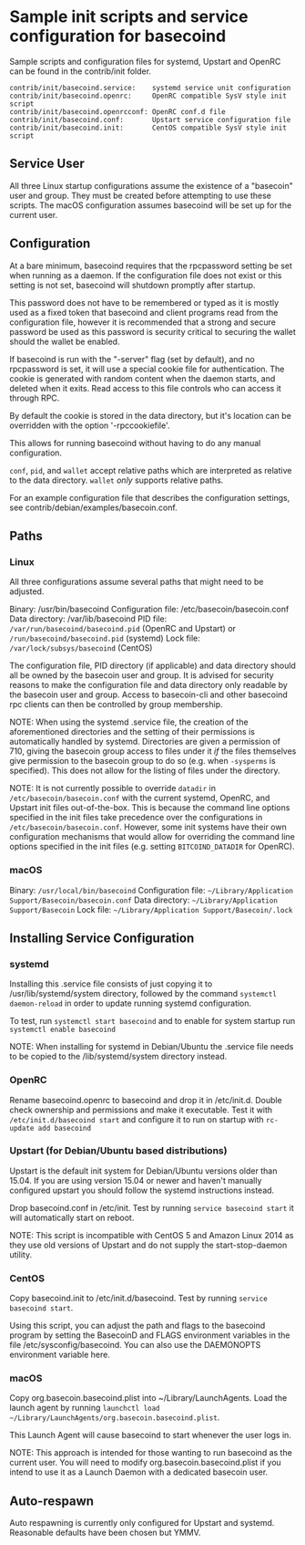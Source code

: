 Sample init scripts and service configuration for basecoind
==========================================================

Sample scripts and configuration files for systemd, Upstart and OpenRC
can be found in the contrib/init folder.

    contrib/init/basecoind.service:    systemd service unit configuration
    contrib/init/basecoind.openrc:     OpenRC compatible SysV style init script
    contrib/init/basecoind.openrcconf: OpenRC conf.d file
    contrib/init/basecoind.conf:       Upstart service configuration file
    contrib/init/basecoind.init:       CentOS compatible SysV style init script

Service User
---------------------------------

All three Linux startup configurations assume the existence of a "basecoin" user
and group.  They must be created before attempting to use these scripts.
The macOS configuration assumes basecoind will be set up for the current user.

Configuration
---------------------------------

At a bare minimum, basecoind requires that the rpcpassword setting be set
when running as a daemon.  If the configuration file does not exist or this
setting is not set, basecoind will shutdown promptly after startup.

This password does not have to be remembered or typed as it is mostly used
as a fixed token that basecoind and client programs read from the configuration
file, however it is recommended that a strong and secure password be used
as this password is security critical to securing the wallet should the
wallet be enabled.

If basecoind is run with the "-server" flag (set by default), and no rpcpassword is set,
it will use a special cookie file for authentication. The cookie is generated with random
content when the daemon starts, and deleted when it exits. Read access to this file
controls who can access it through RPC.

By default the cookie is stored in the data directory, but it's location can be overridden
with the option '-rpccookiefile'.

This allows for running basecoind without having to do any manual configuration.

`conf`, `pid`, and `wallet` accept relative paths which are interpreted as
relative to the data directory. `wallet` *only* supports relative paths.

For an example configuration file that describes the configuration settings,
see contrib/debian/examples/basecoin.conf.

Paths
---------------------------------

### Linux

All three configurations assume several paths that might need to be adjusted.

Binary:              /usr/bin/basecoind
Configuration file:  /etc/basecoin/basecoin.conf
Data directory:      /var/lib/basecoind
PID file:            `/var/run/basecoind/basecoind.pid` (OpenRC and Upstart) or `/run/basecoind/basecoind.pid` (systemd)
Lock file:           `/var/lock/subsys/basecoind` (CentOS)

The configuration file, PID directory (if applicable) and data directory
should all be owned by the basecoin user and group.  It is advised for security
reasons to make the configuration file and data directory only readable by the
basecoin user and group.  Access to basecoin-cli and other basecoind rpc clients
can then be controlled by group membership.

NOTE: When using the systemd .service file, the creation of the aforementioned
directories and the setting of their permissions is automatically handled by
systemd. Directories are given a permission of 710, giving the basecoin group
access to files under it _if_ the files themselves give permission to the
basecoin group to do so (e.g. when `-sysperms` is specified). This does not allow
for the listing of files under the directory.

NOTE: It is not currently possible to override `datadir` in
`/etc/basecoin/basecoin.conf` with the current systemd, OpenRC, and Upstart init
files out-of-the-box. This is because the command line options specified in the
init files take precedence over the configurations in
`/etc/basecoin/basecoin.conf`. However, some init systems have their own
configuration mechanisms that would allow for overriding the command line
options specified in the init files (e.g. setting `BITCOIND_DATADIR` for
OpenRC).

### macOS

Binary:              `/usr/local/bin/basecoind`
Configuration file:  `~/Library/Application Support/Basecoin/basecoin.conf`
Data directory:      `~/Library/Application Support/Basecoin`
Lock file:           `~/Library/Application Support/Basecoin/.lock`

Installing Service Configuration
-----------------------------------

### systemd

Installing this .service file consists of just copying it to
/usr/lib/systemd/system directory, followed by the command
`systemctl daemon-reload` in order to update running systemd configuration.

To test, run `systemctl start basecoind` and to enable for system startup run
`systemctl enable basecoind`

NOTE: When installing for systemd in Debian/Ubuntu the .service file needs to be copied to the /lib/systemd/system directory instead.

### OpenRC

Rename basecoind.openrc to basecoind and drop it in /etc/init.d.  Double
check ownership and permissions and make it executable.  Test it with
`/etc/init.d/basecoind start` and configure it to run on startup with
`rc-update add basecoind`

### Upstart (for Debian/Ubuntu based distributions)

Upstart is the default init system for Debian/Ubuntu versions older than 15.04. If you are using version 15.04 or newer and haven't manually configured upstart you should follow the systemd instructions instead.

Drop basecoind.conf in /etc/init.  Test by running `service basecoind start`
it will automatically start on reboot.

NOTE: This script is incompatible with CentOS 5 and Amazon Linux 2014 as they
use old versions of Upstart and do not supply the start-stop-daemon utility.

### CentOS

Copy basecoind.init to /etc/init.d/basecoind. Test by running `service basecoind start`.

Using this script, you can adjust the path and flags to the basecoind program by
setting the BasecoinD and FLAGS environment variables in the file
/etc/sysconfig/basecoind. You can also use the DAEMONOPTS environment variable here.

### macOS

Copy org.basecoin.basecoind.plist into ~/Library/LaunchAgents. Load the launch agent by
running `launchctl load ~/Library/LaunchAgents/org.basecoin.basecoind.plist`.

This Launch Agent will cause basecoind to start whenever the user logs in.

NOTE: This approach is intended for those wanting to run basecoind as the current user.
You will need to modify org.basecoin.basecoind.plist if you intend to use it as a
Launch Daemon with a dedicated basecoin user.

Auto-respawn
-----------------------------------

Auto respawning is currently only configured for Upstart and systemd.
Reasonable defaults have been chosen but YMMV.
